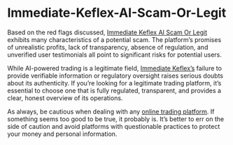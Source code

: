 # Immediate-Keflex-AI-Scam-Or-Legit

Based on the red flags discussed, [Immediate Keflex AI Scam Or Legit](https://www.historypin.org/en/immediate-keflex-ai-official-website/geo/51.451768,-0.113656,5/bounds/40.794457,-11.934945,60.095927,11.707633/paging/1/pin/1196804) exhibits many characteristics of a potential scam. The platform’s promises of unrealistic profits, lack of transparency, absence of regulation, and unverified user testimonials all point to significant risks for potential users.

While AI-powered trading is a legitimate field, [Immediate Keflex’s](https://github.com/immediatekeflex/Immediate-Keflex-AI-Review/blob/main/README.md) failure to provide verifiable information or regulatory oversight raises serious doubts about its authenticity. If you’re looking for a legitimate trading platform, it’s essential to choose one that is fully regulated, transparent, and provides a clear, honest overview of its operations.

As always, be cautious when dealing with any [online trading platform](https://immediatekeflexaiplatform.blogspot.com/2024/12/immediate-keflex-ai-trading-platform.html). If something seems too good to be true, it probably is. It’s better to err on the side of caution and avoid platforms with questionable practices to protect your money and personal information.
